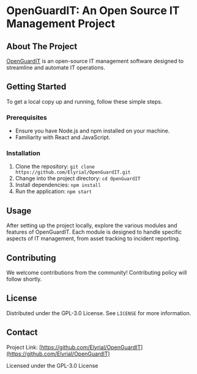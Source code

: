 # OpenGuardIT: An Open Source IT Management Project

## About The Project

[OpenGuardIT](https://github.com/Elyrial/OpenGuardIT) is an open-source IT management software designed to streamline and automate IT operations.

## Getting Started

To get a local copy up and running, follow these simple steps.

### Prerequisites

- Ensure you have Node.js and npm installed on your machine.
- Familiarity with React and JavaScript.

### Installation

1. Clone the repository: `git clone https://github.com/Elyrial/OpenGuardIT.git`
2. Change into the project directory: `cd OpenGuardIT`
3. Install dependencies: `npm install`
4. Run the application: `npm start`

## Usage

After setting up the project locally, explore the various modules and features of OpenGuardIT. Each module is designed to handle specific aspects of IT management, from asset tracking to incident reporting.

## Contributing

We welcome contributions from the community! Contributing policy will follow shortly.

## License

Distributed under the GPL-3.0 License. See `LICENSE` for more information.

## Contact

Project Link: [https://github.com/Elyrial/OpenGuardIT](https://github.com/Elyrial/OpenGuardIT)

Licensed under the GPL-3.0 License
